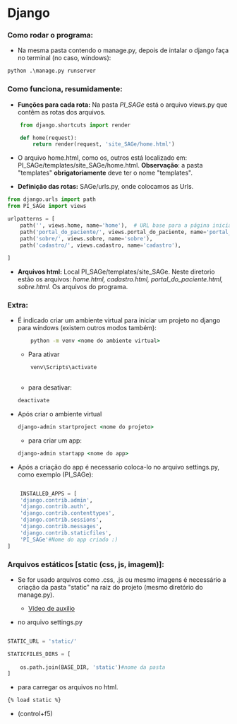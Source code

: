  # Django
 
 ### Como rodar o programa:
- Na mesma pasta contendo o manage.py, depois de intalar o django faça no terminal (no caso, windows):
 ```cmd
 python .\manage.py runserver
 ```

 ### Como funciona, resumidamente:

 - **Funções para cada rota:** Na pasta *PI_SAGe* está o arquivo views.py que contêm as rotas dos arquivos.
```python
    from django.shortcuts import render

    def home(request):
        return render(request, 'site_SAGe/home.html')
```

- O arquivo home.html, como os, outros está localizado em: PI_SAGe/templates/site_SAGe/home.html. **Observação**: a pasta "templates" **obrigatoriamente** deve ter o nome "templates".

- **Definição das rotas:** SAGe/urls.py, onde colocamos as Urls.

```python
from django.urls import path
from PI_SAGe import views

urlpatterns = [
    path('', views.home, name='home'),  # URL base para a página inicial
    path('portal_do_paciente/', views.portal_do_paciente, name='portal_do_paciente'),
    path('sobre/', views.sobre, name='sobre'),
    path('cadastro/', views.cadastro, name='cadastro'),
    
]
```

- **Arquivos html:** Local PI_SAGe/templates/site_SAGe. Neste diretorio estão os arquivos: *home.html, cadastro.html, portal_do_paciente.html, sobre.html*. Os arquivos do programa.

### Extra:
- É indicado criar um ambiente virtual para iniciar um projeto no django para windows (existem outros modos também):
    ```cmd
        python -m venv <nome do ambiente virtual>
    ```
    - Para ativar
    ```cmd
        venv\Scripts\activate
        
    ```
    - para desativar:
    ```cmd
    deactivate
    ```

- Após criar o ambiente virtual
    ```cmd
    django-admin startproject <nome do projeto>
    ```
    - para criar um app:
    ```cmd
    django-admin startapp <nome do app>
    ```

- Após a criação do app é necessario coloca-lo no arquivo settings.py, como exemplo (PI_SAGe):


```python

    INSTALLED_APPS = [
    'django.contrib.admin',
    'django.contrib.auth',
    'django.contrib.contenttypes',
    'django.contrib.sessions',
    'django.contrib.messages',
    'django.contrib.staticfiles',
    'PI_SAGe'#Nome do app criado :)
]

```


### Arquivos estáticos [static (css, js, imagem)]:

- Se for usado arquivos como .css, .js ou mesmo imagens é necessário a criação da pasta "static"
na raiz do projeto (mesmo diretório do manage.py).

    - [Vídeo de auxilio](https://youtu.be/AWIJ2uMRjS0?feature=shared)

- no arquivo settings.py

``` python

STATIC_URL = 'static/'

STATICFILES_DIRS = [
    
    os.path.join(BASE_DIR, 'static')#nome da pasta
]
```
- para carregar os arquivos no html.
```html
{% load static %}
```
- (control+f5)
